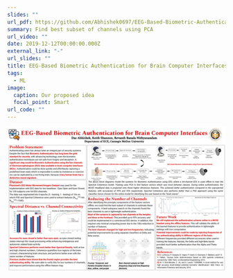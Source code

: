 ```yaml
---
slides: ""
url_pdf: https://github.com/Abhishek0697/EEG-Based-Biometric-Authentication-for-Brain-Computer-Interfaces-/blob/master/Biometric_Authentication_using_EEG_Report.pdf
summary: Find best subset of channels using PCA
url_video: ""
date: 2019-12-12T00:00:00.000Z
external_link: "-"
url_slides: ""
title: EEG-Based Biometric Authentication for Brain Computer Interfaces
tags:
  - ML
image:
  caption: Our proposed idea
  focal_point: Smart
url_code: ""
---
```

![](Poster.png)